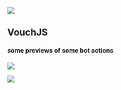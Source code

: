 ![](http://i.imgur.com/lnyo4rM.jpg)
## VouchJS

#### some previews of some bot actions

![](http://i.imgur.com/7M32aep.png)

![](http://i.imgur.com/yJWtLCC.png)
